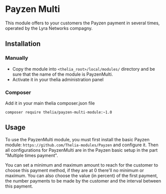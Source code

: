 # Payzen Multi

This module offers to your customers the Payzen payment in several times, operated by the Lyra Networks compagny.

## Installation

### Manually

* Copy the module into ```<thelia_root>/local/modules/``` directory and be sure that the name of the module is PayzenMulti.
* Activate it in your thelia administration panel

### Composer

Add it in your main thelia composer.json file

```
composer require thelia/payzen-multi-module:~1.0
```

## Usage

To use the PayzenMulti module, you must first install the basic Payzen module: `https://github.com/Thelia-modules/Payzen` and configure it.
Then all configurations for PayzenMulti are in the Payzen basic setup in the part "Multiple times payment".

You can set a minimum and maximum amount to reach for the customer to choose this payment method, if they are at 0 there'll no minimum or maximum.
You can also choose the value (in percent) of the first payment, the number payments to be made by the customer and the interval between this payment.
